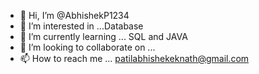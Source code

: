 - 👋 Hi, I’m @AbhishekP1234
- 👀 I’m interested in ...Database
- 🌱 I’m currently learning ... SQL and JAVA
- 💞️ I’m looking to collaborate on ...
- 📫 How to reach me ... patilabhishekeknath@gmail.com

<!---
AbhishekP1234/AbhishekP1234 is a ✨ special ✨ repository because its `README.md` (this file) appears on your GitHub profile.
You can click the Preview link to take a look at your changes.
--->
